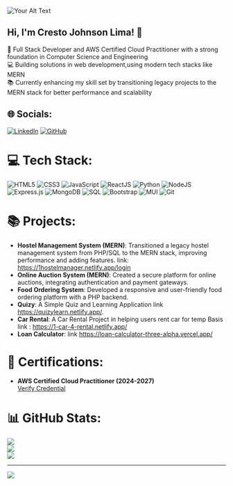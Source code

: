 ![Your Alt Text](assets/crestolima.gif)

## Hi, I'm Cresto Johnson Lima! 👋

 

🚀 Full Stack Developer and AWS Certified Cloud Practitioner with a strong foundation in Computer Science and Engineering<br/>
💻 Building solutions in web development,using modern tech stacks like MERN<br/>
📚 Currently enhancing my skill set by transitioning legacy projects to the MERN stack for better performance and scalability<br/>

## 🌐 Socials:
[![LinkedIn](https://img.shields.io/badge/LinkedIn-%230077B5.svg?logo=linkedin&logoColor=white)](https://linkedin.com/in/cresto-lima) [![GitHub](https://img.shields.io/badge/GitHub-%23121011.svg?logo=github&logoColor=white)](https://github.com/Crestolima)

# 💻 Tech Stack:
![HTML5](https://img.shields.io/badge/html5-%23E34F26.svg?style=for-the-badge&logo=html5&logoColor=white) 
![CSS3](https://img.shields.io/badge/css3-%231572B6.svg?style=for-the-badge&logo=css3&logoColor=white) 
![JavaScript](https://img.shields.io/badge/javascript-%23323330.svg?style=for-the-badge&logo=javascript&logoColor=%23F7DF1E) 
![ReactJS](https://img.shields.io/badge/reactjs-%2320232a.svg?style=for-the-badge&logo=react&logoColor=%2361DAFB) 
![Python](https://img.shields.io/badge/python-3670A0?style=for-the-badge&logo=python&logoColor=ffdd54)
![NodeJS](https://img.shields.io/badge/node.js-6DA55F?style=for-the-badge&logo=node.js&logoColor=white) 
![Express.js](https://img.shields.io/badge/express.js-%23404d59.svg?style=for-the-badge&logo=express&logoColor=%2361DAFB) 
![MongoDB](https://img.shields.io/badge/mongodb-%234ea94b.svg?style=for-the-badge&logo=mongodb&logoColor=white) 
![SQL](https://img.shields.io/badge/SQL-%23007ACC.svg?style=for-the-badge&logo=MicrosoftSQLServer&logoColor=white) 
![Bootstrap](https://img.shields.io/badge/bootstrap-%238511FA.svg?style=for-the-badge&logo=bootstrap&logoColor=white)
![MUI](https://img.shields.io/badge/MUI-%230081CB.svg?style=for-the-badge&logo=mui&logoColor=white)
![Git](https://img.shields.io/badge/git-%23F05033.svg?style=for-the-badge&logo=git&logoColor=white)

# 📚 Projects:
- **Hostel Management System (MERN)**: Transitioned a legacy hostel management system from PHP/SQL to the MERN stack, improving performance and adding features. link: https://1hostelmanager.netlify.app/login
- **Online Auction System (MERN)**: Created a secure platform for online auctions, integrating authentication and payment gateways.
- **Food Ordering System**: Developed a responsive and user-friendly food ordering platform with a PHP backend.
- **Quizy**: A Simple Quiz and Learning Application link https://quizylearn.netlify.app/.
- **Car Rental**: A Car Rental Project in helping users rent car for temp Basis link : https://1-car-4-rental.netlify.app/
- **Loan Calculator**: link https://loan-calculator-three-alpha.vercel.app/

# 📜 Certifications:
- **AWS Certified Cloud Practitioner (2024-2027)**  
[Verify Credential](https://cp.certmetrics.com/amazon/en/public/verify/credential/e4562bdf88af4cafa31664c297058d53?trk=public_profile_see-credential)

# 📊 GitHub Stats:
![](https://github-readme-stats.vercel.app/api?username=Crestolima&theme=dark&hide_border=false&include_all_commits=false&count_private=false)<br/>
![](https://github-readme-streak-stats.herokuapp.com/?user=Crestolima&theme=dark&hide_border=false)<br/>
![](https://github-readme-stats.vercel.app/api/top-langs/?username=Crestolima&theme=dark&hide_border=false&include_all_commits=false&count_private=false&layout=compact)

---

[![](https://visitcount.itsvg.in/api?id=Crestolima&icon=0&color=0)](https://visitcount.itsvg.in)

<!-- Proudly created with GPRM ( https://gprm.itsvg.in ) -->
